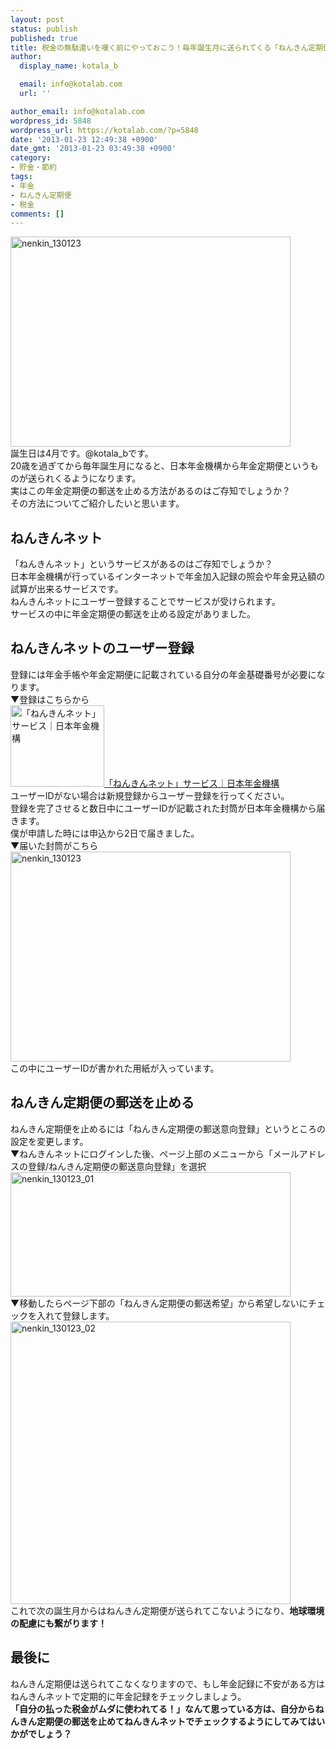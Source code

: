 ```yaml
---
layout: post
status: publish
published: true
title: 税金の無駄遣いを嘆く前にやっておこう！毎年誕生月に送られてくる「ねんきん定期便」の郵送を止める方法！
author:
  display_name: kotala_b

  email: info@kotalab.com
  url: ''

author_email: info@kotalab.com
wordpress_id: 5848
wordpress_url: https://kotalab.com/?p=5848
date: '2013-01-23 12:49:38 +0900'
date_gmt: '2013-01-23 03:49:38 +0900'
category:
- 貯金・節約
tags:
- 年金
- ねんきん定期便
- 税金
comments: []
---
```

<p><a href="https://kotalab.com/wp-content/uploads/nenkin_130123.png" target="_blank"><img src="https://kotalab.com/wp-content/uploads/nenkin_130123-448x336.png" alt="nenkin_130123" width="448" height="336" class="alignnone size-large wp-image-5851" /></a><br />
誕生日は4月です。@kotala_bです。<br />
20歳を過ぎてから毎年誕生月になると、日本年金機構から年金定期便というものが送られくるようになります。<br />
実はこの年金定期便の郵送を止める方法があるのはご存知でしょうか？<br />
その方法についてご紹介したいと思います。<br />
</p>
<!--more-->
<h2>ねんきんネット</h2>
<p>「ねんきんネット」というサービスがあるのはご存知でしょうか？<br />
日本年金機構が行っているインターネットで年金加入記録の照会や年金見込額の試算が出来るサービスです。<br />
ねんきんネットにユーザー登録することでサービスが受けられます。<br />
サービスの中に年金定期便の郵送を止める設定がありました。</p>
<h2>ねんきんネットのユーザー登録</h2>
<p>登録には年金手帳や年金定期便に記載されている自分の年金基礎番号が必要になります。<br />
▼登録はこちらから<br />
<a href="http://www.nenkin.go.jp/n/www/n_net/" target="_blank"><img  class="alignleft" src="https://capture.heartrails.com/150x130?http://www.nenkin.go.jp/n/www/n_net/" alt="「ねんきんネット」サービス｜日本年金機構" width="150" height="130" /></a><a href="http://www.nenkin.go.jp/n/www/n_net/" target="_blank">「ねんきんネット」サービス｜日本年金機構</a><a href="https://b.hatena.ne.jp/entry/http://www.nenkin.go.jp/n/www/n_net/" target="_blank"><img border="0" src="https://b.hatena.ne.jp/entry/image/http://www.nenkin.go.jp/n/www/n_net/" alt="" /></a><br style="clear:both;" />ユーザーIDがない場合は新規登録からユーザー登録を行ってください。<br />
登録を完了させると数日中にユーザーIDが記載された封筒が日本年金機構から届きます。<br />
僕が申請した時には申込から2日で届きました。<br />
▼届いた封筒がこちら<br />
<a href="https://kotalab.com/wp-content/uploads/nenkin_130123.png" target="_blank"><img src="https://kotalab.com/wp-content/uploads/nenkin_130123-448x336.png" alt="nenkin_130123" width="448" height="336" class="alignnone size-large wp-image-5851" /></a><br />
この中にユーザーIDが書かれた用紙が入っています。</p>
<h2>ねんきん定期便の郵送を止める</h2>
<p>ねんきん定期便を止めるには「ねんきん定期便の郵送意向登録」というところの設定を変更します。<br />
▼ねんきんネットにログインした後、ページ上部のメニューから「メールアドレスの登録/ねんきん定期便の郵送意向登録」を選択<br />
<a href="https://kotalab.com/wp-content/uploads/nenkin_130123_01.jpg" target="_blank"><img src="https://kotalab.com/wp-content/uploads/nenkin_130123_01-448x199.jpg" alt="nenkin_130123_01" width="448" height="199" class="alignnone size-large wp-image-5849" /></a><br />
▼移動したらページ下部の「ねんきん定期便の郵送希望」から希望しないにチェックを入れて登録します。<br />
<a href="https://kotalab.com/wp-content/uploads/nenkin_130123_02.jpg"><img src="https://kotalab.com/wp-content/uploads/nenkin_130123_02-448x452.jpg" alt="nenkin_130123_02" width="448" height="452" class="alignnone size-large wp-image-5850" /></a><br />
これで次の誕生月からはねんきん定期便が送られてこないようになり、<strong>地球環境の配慮にも繋がります！</strong></p>
<h2>最後に</h2>
<p>ねんきん定期便は送られてこなくなりますので、もし年金記録に不安がある方はねんきんネットで定期的に年金記録をチェックしましょう。<br />
<strong>「自分の払った税金がムダに使われてる！」なんて思っている方は、自分からねんきん定期便の郵送を止めてねんきんネットでチェックするようにしてみてはいかがでしょう？</strong></p>
